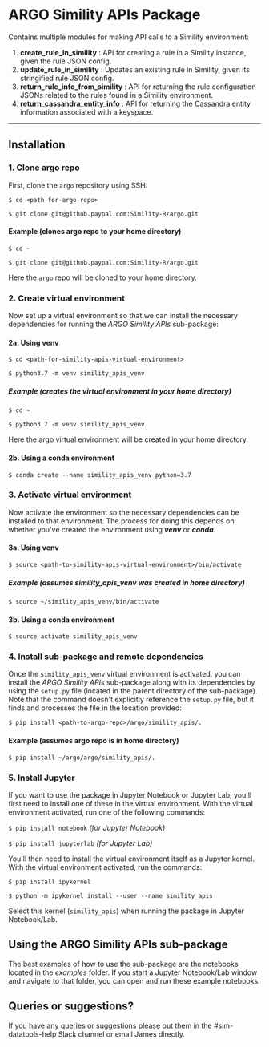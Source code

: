 # ARGO Simility APIs Package

Contains multiple modules for making API calls to a Simility environment:

1) **create_rule_in_simility** : API for creating a rule in a Simility instance, given the rule JSON config.
2) **update_rule_in_simility** : Updates an existing rule in Simility, given its stringified rule JSON config.
3) **return_rule_info_from_simility** : API for returning the rule configuration JSONs related to the rules found in a Simility environment.
4) **return_cassandra_entity_info** : API for returning the Cassandra entity information associated with a keyspace.

---

## Installation

### 1. Clone argo repo

First, clone the `argo` repository using SSH:

`$ cd <path-for-argo-repo>`

`$ git clone git@github.paypal.com:Simility-R/argo.git`

#### Example (clones argo repo to your home directory)

`$ cd ~`

`$ git clone git@github.paypal.com:Simility-R/argo.git`

Here the `argo` repo will be cloned to your home directory.

### 2. Create virtual environment

Now set up a virtual environment so that we can install the necessary dependencies for running the *ARGO Simility APIs* sub-package:

#### 2a. Using venv

`$ cd <path-for-simility-apis-virtual-environment>`

`$ python3.7 -m venv simility_apis_venv`

##### Example (creates the virtual environment in your home directory)

`$ cd ~`

`$ python3.7 -m venv simility_apis_venv`

Here the argo virtual environment will be created in your home directory.

#### 2b. Using a conda environment

`$ conda create --name simility_apis_venv python=3.7`

### 3. Activate virtual environment

Now activate the environment so the necessary dependencies can be installed to that environment. The process for doing this depends on whether you've created the environment using ***venv*** or ***conda***.

#### 3a. Using venv

`$ source <path-to-simility-apis-virtual-environment>/bin/activate`

##### Example (assumes simility_apis_venv was created in home directory)

`$ source ~/simility_apis_venv/bin/activate`

#### 3b. Using a conda environment

`$ source activate simility_apis_venv`

### 4. Install sub-package and remote dependencies

Once the `simility_apis_venv` virtual environment is activated, you can install the *ARGO Simility APIs* sub-package along with its dependencies by using the `setup.py` file (located in the parent directory of the sub-package). Note that the command doesn't explicitly reference the `setup.py` file, but it finds and processes the file in the location provided:

`$ pip install <path-to-argo-repo>/argo/simility_apis/.`

#### Example (assumes argo repo is in home directory)

`$ pip install ~/argo/argo/simility_apis/.`

### 5. Install Jupyter

If you want to use the package in Jupyter Notebook or Jupyter Lab, you'll first need to install one of these in the virtual environment. With the virtual environment activated, run one of the following commands:

`$ pip install notebook` *(for Jupyter Notebook)*

`$ pip install jupyterlab` *(for Jupyter Lab)*

You'll then need to install the virtual environment itself as a Jupyter kernel. With the virtual environment activated, run the commands:

`$ pip install ipykernel`

`$ python -m ipykernel install --user --name simility_apis`

Select this kernel (`simility_apis`) when running the package in Jupyter Notebook/Lab.

## Using the ARGO Simility APIs sub-package

The best examples of how to use the sub-package are the notebooks located in the *examples* folder. If you start a Jupyter Notebook/Lab window and navigate to that folder, you can open and run these example notebooks.

## Queries or suggestions?

If you have any queries or suggestions please put them in the #sim-datatools-help Slack channel or email James directly.

